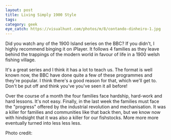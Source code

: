 ```yaml
---
layout: post
title: Living Simply 1900 Style
tags: 
category: geek
eye_catch: https://visualhunt.com/photos/m/8/contando-dinheiro-1.jpg
---
```


Did you watch any of the 1900 Island series on the BBC? If you didn't, I highly recommend binging it on iPlayer. It follows 4 families as they leave behind the trappings of the modern world in favour of life in a 1900 welsh fishing village.

It's a great series and I think it has a lot to teach us. The format is well known now, the BBC have done quite a few of these programmes and they're popular. I think there's a good reason for that, which we'll get to. Don't be put off and think you've you've seen it all before!

<!--more-->

Over the course of a month the four families face hardship, hard-work and hard lessons. It's not easy. Finally, in the last week the families must face the "progress" offered by the industrial revolution and mechanisation. It was a killer for families and communities like that back then, but we know now with hindsight that it was also a killer for our fishstocks. More more more eventually turned into less less less.



Photo credit: